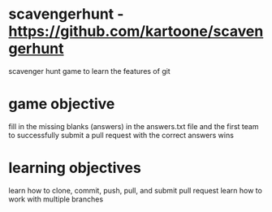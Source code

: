 # scavengerhunt - https://github.com/kartoone/scavengerhunt
scavenger hunt game to learn the features of git

# game objective
fill in the missing blanks (answers) in the answers.txt file and the first team to successfully submit a pull request with the correct answers wins

# learning objectives
learn how to clone, commit, push, pull, and submit pull request
learn how to work with multiple branches
